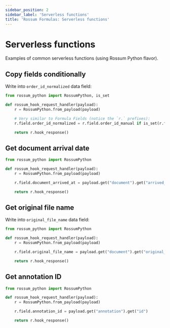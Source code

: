 ```yaml
---
sidebar_position: 2
sidebar_label: 'Serverless functions'
title: 'Rossum Formulas: Serverless functions'
---
```


# Serverless functions

Examples of common serverless functions (using Rossum Python flavor).

## Copy fields conditionally

Write into `order_id_normalized` data field:

```py
from rossum_python import RossumPython, is_set

def rossum_hook_request_handler(payload):
    r = RossumPython.from_payload(payload)

    # Very similar to Formula Fields (notice the `r.` prefixes):
    r.field.order_id_normalized = r.field.order_id_manual if is_set(r.field.order_id_manual) else r.field.order_id

    return r.hook_response()
```

## Get document arrival date

```py
from rossum_python import RossumPython

def rossum_hook_request_handler(payload):
    r = RossumPython.from_payload(payload)

    r.field.document_arrived_at = payload.get("document").get("arrived_at")

    return r.hook_response()
```

## Get original file name

Write into `original_file_name` data field:

```py
from rossum_python import RossumPython

def rossum_hook_request_handler(payload):
    r = RossumPython.from_payload(payload)

    r.field.original_file_name = payload.get("document").get("original_file_name")

    return r.hook_response()
```

## Get annotation ID

```py
from rossum_python import RossumPython

def rossum_hook_request_handler(payload):
    r = RossumPython.from_payload(payload)

    r.field.annotation_id = payload.get("annotation").get("id")

    return r.hook_response()
```
